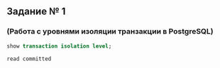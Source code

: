 ## Задание № 1
### (Работа с уровнями изоляции транзакции в PostgreSQL)

```sql
show transaction isolation level;
```
    read committed